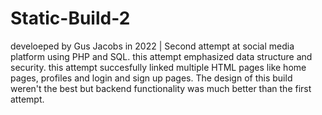# Static-Build-2
develoeped by Gus Jacobs in 2022 | 
Second attempt at social media platform using PHP and SQL. this attempt emphasized data structure and security. this attempt succesfully linked multiple HTML pages like home pages, profiles and login and sign up pages. The design of this build weren't the best but backend functionality was much better than the first attempt.
